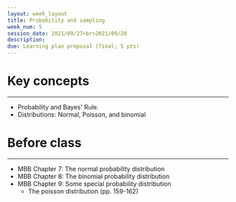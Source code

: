 ```yaml
---
layout: week_layout
title: Probability and sampling
week_num: 5
session_date: 2021/09/27<br>2021/09/28
description:
due: Learning plan proposal (final; 5 pts)
---
```


# Key concepts
---

  - Probability and Bayes' Rule.
  - Distributions: Normal, Poisson, and binomial

# Before class
---
  
  - MBB Chapter 7: The normal probability distribution
  - MBB Chapter 8: The binomial probability distribution
  - MBB Chapter 9: Some special probability distribution
    - The poisson distribution (pp. 159-162)  


